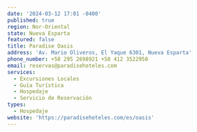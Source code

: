 ```yaml
---
date: '2024-03-12 17:01 -0400'
published: true
region: Nor-Oriental
state: Nueva Esparta
featured: false
title: Paradise Oasis
address: 'Av. Mario Oliveros, El Yaque 6301, Nueva Esparta'
phone_number: +58 295 2698921 +58 412 3522950
email: reservas@paradisehoteles.com
services:
  - Excursiones Locales
  - Guía Turística
  - Hospedaje
  - Servicio de Reservación
types:
  - Hospedaje
website: 'https://paradisehoteles.com/es/oasis'
---
```


